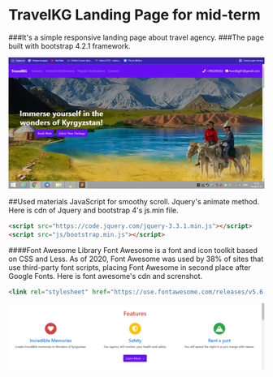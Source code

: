 # TravelKG Landing Page for mid-term

###It's a simple responsive landing page about travel agency.
###The page built with bootstrap 4.2.1 framework.

![alt text](img/page.PNG "screenshot")

##Used materials
JavaScript for smoothy scroll. Jquery's animate method. Here is cdn of Jquery and bootstrap 4's js.min file.
```html
<script src="https://code.jquery.com/jquery-3.3.1.min.js"></script>
<script src="js/bootstrap.min.js"></script>
```
####Font Awesome Library
Font Awesome is a font and icon toolkit based on CSS and Less. As of 2020, 
Font Awesome was used by 38% of sites that use third-party font scripts, placing Font Awesome in second place after Google Fonts.
Here is font awesome's cdn and screnshot.
```html
<link rel="stylesheet" href="https://use.fontawesome.com/releases/v5.6.3/css/all.css">
```
![tag](img/fa.PNG)